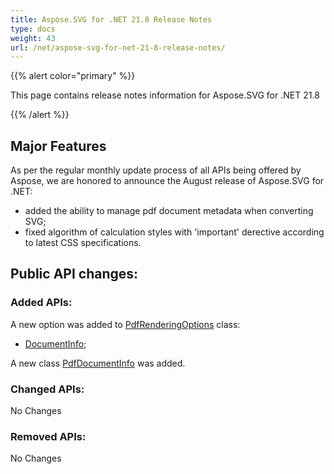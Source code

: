 ```yaml
---
title: Aspose.SVG for .NET 21.8 Release Notes
type: docs
weight: 43
url: /net/aspose-svg-for-net-21-8-release-notes/
---
```


{{% alert color="primary" %}}

This page contains release notes information for Aspose.SVG for .NET 21.8

{{% /alert %}}

## **Major Features**

As per the regular monthly update process of all APIs being offered by Aspose, we are honored to announce the August release of Aspose.SVG for .NET:

- added the ability to manage pdf document metadata when converting SVG;
- fixed algorithm of calculation styles with 'important' derective according to latest CSS specifications.

## **Public API changes:**

### **Added APIs:**

A new option was added to [PdfRenderingOptions](https://reference.aspose.com/svg/net/aspose.svg.rendering.pdf/pdfrenderingoptions/) class:

- [DocumentInfo](https://reference.aspose.com/svg/net/aspose.svg.rendering.pdf/pdfrenderingoptions/documentinfo/);


A new class [PdfDocumentInfo](https://reference.aspose.com/svg/net/aspose.svg.rendering.pdf/pdfdocumentinfo/) was added.

### **Changed APIs:**

No Changes

### **Removed APIs:**

No Changes

    